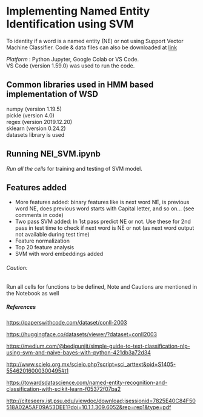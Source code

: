 # Implementing Named Entity Identification using SVM
To identity if a word is a named entity (NE) or not using Support Vector Machine Classifier. Code & data files can also be downloaded at [link](https://drive.google.com/file/d/1KvPj-QWDxBco0Dil4bPH2JUnXtchlHr6/view?usp=sharing)


*Platform* : Python Jupyter, Google Colab or VS Code.  
VS Code (version 1.59.0) was used to run the code. 

## Common libraries used in HMM based implementation of WSD
numpy (version 1.19.5)  
pickle (version 4.0)  
regex (version 2019.12.20)  
sklearn (version 0.24.2)  
datasets library is used

## Running NEI_SVM.ipynb

*Run all the cells* for training and testing of SVM model.

## Features added
- More features added: binary features like is next word NE, is previous word NE, does previous word starts with Capital letter, and so on... (see comments in code)
- Two pass SVM added: In 1st pass predict NE or not. Use these for 2nd pass in test time to check if next word is NE or not (as next word output not available during test time)
- Feature normalization  
- Top 20 feature analysis  
- SVM with word embeddings added

###### Caution:
Run all cells for functions to be defined, Note and Cautions are mentioned in the Notebook as well

##### References
https://paperswithcode.com/dataset/conll-2003

https://huggingface.co/datasets/viewer/?dataset=conll2003

https://medium.com/@bedigunjit/simple-guide-to-text-classification-nlp-using-svm-and-naive-bayes-with-python-421db3a72d34

http://www.scielo.org.mx/scielo.php?script=sci_arttext&pid=S1405-55462016000300495#t1

https://towardsdatascience.com/named-entity-recognition-and-classification-with-scikit-learn-f05372f07ba2

http://citeseerx.ist.psu.edu/viewdoc/download;jsessionid=7825E40C84F50518A02A5AF09A53DEE1?doi=10.1.1.309.6052&rep=rep1&type=pdf
